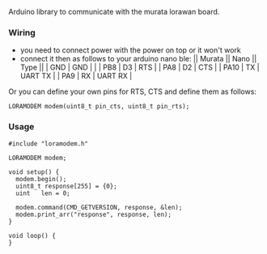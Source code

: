 Arduino library to communicate with the murata lorawan board.

### Wiring
- you need to connect power with the power on top or it won't work
- connect it then as follows to your arduino nano ble:
|| Murata || Nano || Type ||
| GND  | GND |         |
| PB8  | D3  | RTS     |
| PA8  | D2  | CTS     |
| PA10 | TX  | UART TX |
| PA9  | RX  | UART RX |

Or you can define your own pins for RTS, CTS and define them as follows:
```
LORAMODEM modem(uint8_t pin_cts, uint8_t pin_rts);
```

### Usage
```
#include "loramodem.h"

LORAMODEM modem;

void setup() {
  modem.begin();
  uint8_t response[255] = {0};
  uint   len = 0;
 
  modem.command(CMD_GETVERSION, response, &len);
  modem.print_arr("response", response, len);
}

void loop() {
}
```
